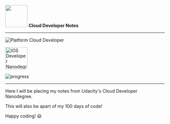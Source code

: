 <img src="https://udacitymobile.wpengine.com/wp-content/uploads/2019/05/cloud-icon.png" height="70"> <b>Cloud Developer Notes</b>

____

![Platform Cloud Developer](https://img.shields.io/badge/nanodegree-Cloud%20Developer-blue.svg)


<img src="https://s3-us-west-1.amazonaws.com/udacity-content/degrees/catalog-images/nd001.png" alt="iOS Developer Nanodegree logo" height="70" >


![progress](https://progress-bar.dev/70/?title=progress)

---

Here I will be placing my notes from Udacity's Cloud Developer Nanodegree. 

This will also be apart of my 100 days of code!

Happy coding! :smiley:




